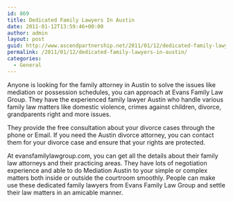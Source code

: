 ```yaml
---
id: 869
title: Dedicated Family Lawyers In Austin
date: 2011-01-12T13:59:46+00:00
author: admin
layout: post
guid: http://www.ascendpartnership.net/2011/01/12/dedicated-family-lawyers-in-austin/
permalink: /2011/01/12/dedicated-family-lawyers-in-austin/
categories:
  - General
---
```

Anyone is looking for the family attorney in Austin to solve the issues like mediation or possession schedules, you can approach at Evans Family Law Group. They have the experienced family lawyer Austin who handle various family law matters like domestic violence, crimes against children, divorce, grandparents right and more issues.

They provide the free consultation about your divorce cases through the phone or Email. If you need the Austin divorce attorney, you can contact them for your divorce case and ensure that your rights are protected.

At evansfamilylawgroup.com, you can get all the details about their family law attorneys and their practicing areas. They have lots of negotiation experience and able to do Mediation Austin to your simple or complex matters both inside or outside the courtroom smoothly. People can make use these dedicated family lawyers from Evans Family Law Group and settle their law matters in an amicable manner.